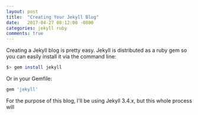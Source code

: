 ```yaml
---
layout: post
title:  "Creating Your Jekyll Blog"
date:   2017-04-27 08:12:00 -0800
categories: jekyll ruby
comments: true
---
```


Creating a Jekyll blog is pretty easy. Jekyll is distributed as a ruby gem so
you can easily install it via the command line:

```bash
$> gem install jekyll
```

Or in your Gemfile:

```ruby
gem 'jekyll'
```

For the purpose of this blog, I'll be using Jekyll 3.4.x, but this whole
process will
